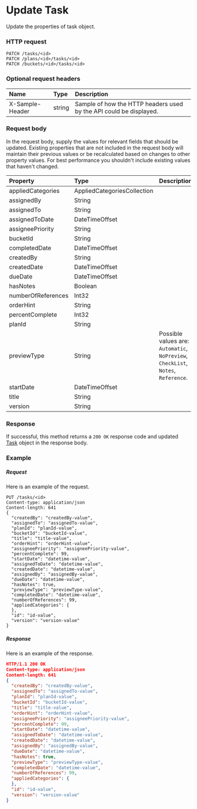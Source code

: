# Update Task

Update the properties of task object.
### HTTP request
```http
PATCH /tasks/<id>
PATCH /plans/<id>/tasks/<id>
PATCH /buckets/<id>/tasks/<id>
```
### Optional request headers
| Name       | Type | Description|
|:-----------|:------|:----------|
| X-Sample-Header  | string  | Sample of how the HTTP headers used by the API could be displayed.|

### Request body
In the request body, supply the values for relevant fields that should be updated. Existing properties that are not included in the request body will maintain their previous values or be recalculated based on changes to other property values. For best performance you shouldn't include existing values that haven't changed.

| Property	   | Type	|Description|
|:---------------|:--------|:----------|
|appliedCategories|AppliedCategoriesCollection||
|assignedBy|String||
|assignedTo|String||
|assignedToDate|DateTimeOffset||
|assigneePriority|String||
|bucketId|String||
|completedDate|DateTimeOffset||
|createdBy|String||
|createdDate|DateTimeOffset||
|dueDate|DateTimeOffset||
|hasNotes|Boolean||
|numberOfReferences|Int32||
|orderHint|String||
|percentComplete|Int32||
|planId|String||
|previewType|String| Possible values are: `Automatic`, `NoPreview`, `CheckList`, `Notes`, `Reference`.|
|startDate|DateTimeOffset||
|title|String||
|version|String||

### Response
If successful, this method returns a `200 OK` response code and updated [Task](../resources/task.md) object in the response body.
### Example
##### Request
Here is an example of the request.
```http
PUT /tasks/<id>
Content-type: application/json
Content-length: 641
{
  "createdBy": "createdBy-value",
  "assignedTo": "assignedTo-value",
  "planId": "planId-value",
  "bucketId": "bucketId-value",
  "title": "title-value",
  "orderHint": "orderHint-value",
  "assigneePriority": "assigneePriority-value",
  "percentComplete": 99,
  "startDate": "datetime-value",
  "assignedToDate": "datetime-value",
  "createdDate": "datetime-value",
  "assignedBy": "assignedBy-value",
  "dueDate": "datetime-value",
  "hasNotes": true,
  "previewType": "previewType-value",
  "completedDate": "datetime-value",
  "numberOfReferences": 99,
  "appliedCategories": {
  },
  "id": "id-value",
  "version": "version-value"
}
```
##### Response
Here is an example of the response.
```json
HTTP/1.1 200 OK
Content-type: application/json
Content-length: 641
{
  "createdBy": "createdBy-value",
  "assignedTo": "assignedTo-value",
  "planId": "planId-value",
  "bucketId": "bucketId-value",
  "title": "title-value",
  "orderHint": "orderHint-value",
  "assigneePriority": "assigneePriority-value",
  "percentComplete": 99,
  "startDate": "datetime-value",
  "assignedToDate": "datetime-value",
  "createdDate": "datetime-value",
  "assignedBy": "assignedBy-value",
  "dueDate": "datetime-value",
  "hasNotes": true,
  "previewType": "previewType-value",
  "completedDate": "datetime-value",
  "numberOfReferences": 99,
  "appliedCategories": {
  },
  "id": "id-value",
  "version": "version-value"
}
```

<!-- uuid: 6c760a10-08cf-4277-8cfd-15c13bc0a9f7
2015-10-12 23:35:02 UTC -->